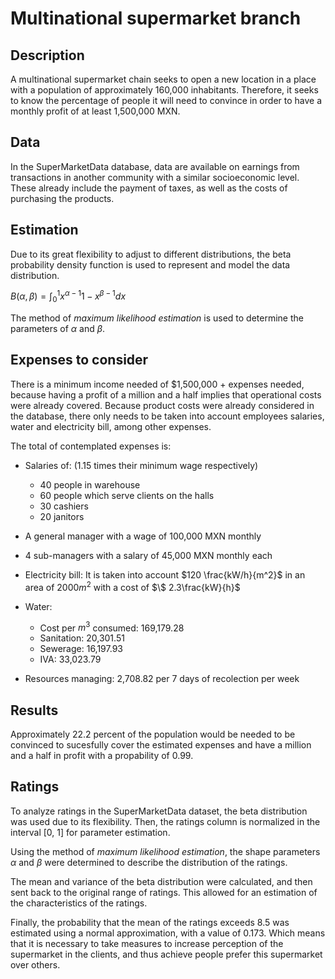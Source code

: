 # Multinational supermarket branch

## Description

A multinational supermarket chain seeks to open a new location in a place with a population of approximately 160,000 inhabitants. Therefore, it seeks to know the percentage of people it will need to convince in order to have a monthly profit of at least 1,500,000 MXN. 

## Data 

In the SuperMarketData database, data are available on earnings from transactions in another community with a similar socioeconomic level. These already include the payment of taxes, as well as the costs of purchasing the products. 

## Estimation 

Due to its great flexibility to adjust to different distributions, the beta probability density function is used to represent and model the data distribution. 

$B(\alpha, \beta) = \int_0^1 x^{\alpha - 1}{1-x}^{\beta - 1} dx$

The method of *maximum likelihood estimation* is used to determine the parameters of $\alpha$ and $\beta$. 

## Expenses to consider 
There is a minimum income needed of $1,500,000 + expenses needed, because having a profit of a million and a half implies that operational costs were already covered. Because product costs were already considered in the database, there only needs to be taken into account employees salaries, water and electricity bill, among other expenses. 

The total of contemplated expenses is: 

* Salaries of: (1.15 times their minimum wage respectively)
    * 40 people in warehouse 
    * 60 people which serve clients on the halls
    * 30 cashiers 
    * 20 janitors 
* A general manager with a wage of 100,000 MXN monthly
* 4 sub-managers with a salary of 45,000 MXN monthly each
* Electricity bill: It is taken into account $120 \frac{kW/h}{m^2}$ in an area of $2000 m^2$ with a cost of $\$ 2.3\frac{kW}{h}$
* Water: 
    * Cost per $m^3$ consumed: 169,179.28
    * Sanitation: 20,301.51
    * Sewerage: 16,197.93 
    * IVA: 33,023.79 

* Resources managing: 2,708.82 per 7 days of recolection per week

## Results 
Approximately 22.2 percent of the population would be needed to be convinced to sucesfully cover the estimated expenses and have a million and a half in profit with a propability of 0.99. 

## Ratings 
To analyze ratings in the SuperMarketData dataset, the beta distribution was used due to its flexibility. Then, the ratings column is normalized in the interval [0, 1] for parameter estimation.

Using the method of *maximum likelihood estimation*, the shape parameters $\alpha$ and $\beta$ were determined to describe the distribution of the ratings. 

The mean and variance of the beta distribution were calculated, and then sent back to the original range of ratings. This allowed for an estimation of the characteristics of the ratings. 

Finally, the probability that the mean of the ratings exceeds 8.5 was estimated using a normal approximation, with a value of 0.173. Which means that it is necessary to take measures to 
increase perception of the supermarket in the clients, and thus achieve people prefer this supermarket over others. 
